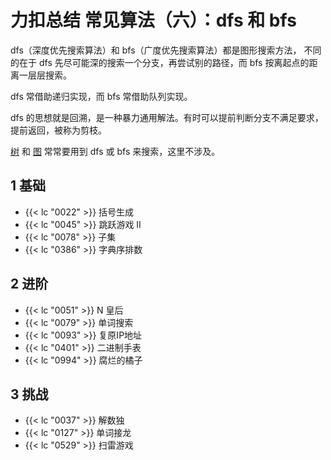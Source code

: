 # 力扣总结 常见算法（六）：dfs 和 bfs


dfs（深度优先搜索算法）和 bfs（广度优先搜索算法）都是图形搜索方法，
不同的在于 dfs 先尽可能深的搜索一个分支，再尝试别的路径，而 bfs 按离起点的距离一层层搜索。

dfs 常借助递归实现，而 bfs 常借助队列实现。

dfs 的思想就是回溯，是一种暴力通用解法。有时可以提前判断分支不满足要求，提前返回，被称为剪枝。

[树](/algorithm-tree/) 和 [图](/algorithm-graph/) 常常要用到 dfs 或 bfs 来搜索，这里不涉及。

## 1 基础

- {{< lc "0022" >}} 括号生成
- {{< lc "0045" >}} 跳跃游戏 II
- {{< lc "0078" >}} 子集
- {{< lc "0386" >}} 字典序排数

## 2 进阶

- {{< lc "0051" >}} N 皇后
- {{< lc "0079" >}} 单词搜索
- {{< lc "0093" >}} 复原IP地址
- {{< lc "0401" >}} 二进制手表
- {{< lc "0994" >}} 腐烂的橘子

## 3 挑战

- {{< lc "0037" >}} 解数独
- {{< lc "0127" >}} 单词接龙
- {{< lc "0529" >}} 扫雷游戏



